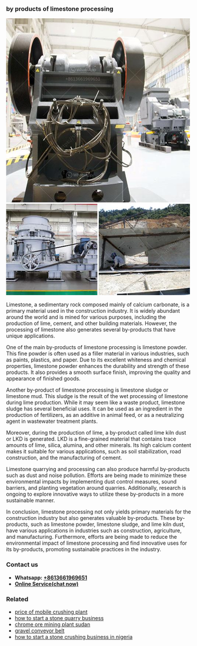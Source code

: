 <h3>by products of limestone processing</h3><img src='1704791289.jpg' alt=''><p>Limestone, a sedimentary rock composed mainly of calcium carbonate, is a primary material used in the construction industry. It is widely abundant around the world and is mined for various purposes, including the production of lime, cement, and other building materials. However, the processing of limestone also generates several by-products that have unique applications.</p><p>One of the main by-products of limestone processing is limestone powder. This fine powder is often used as a filler material in various industries, such as paints, plastics, and paper. Due to its excellent whiteness and chemical properties, limestone powder enhances the durability and strength of these products. It also provides a smooth surface finish, improving the quality and appearance of finished goods.</p><p>Another by-product of limestone processing is limestone sludge or limestone mud. This sludge is the result of the wet processing of limestone during lime production. While it may seem like a waste product, limestone sludge has several beneficial uses. It can be used as an ingredient in the production of fertilizers, as an additive in animal feed, or as a neutralizing agent in wastewater treatment plants.</p><p>Moreover, during the production of lime, a by-product called lime kiln dust or LKD is generated. LKD is a fine-grained material that contains trace amounts of lime, silica, alumina, and other minerals. Its high calcium content makes it suitable for various applications, such as soil stabilization, road construction, and the manufacturing of cement.</p><p>Limestone quarrying and processing can also produce harmful by-products such as dust and noise pollution. Efforts are being made to minimize these environmental impacts by implementing dust control measures, sound barriers, and planting vegetation around quarries. Additionally, research is ongoing to explore innovative ways to utilize these by-products in a more sustainable manner.</p><p>In conclusion, limestone processing not only yields primary materials for the construction industry but also generates valuable by-products. These by-products, such as limestone powder, limestone sludge, and lime kiln dust, have various applications in industries such as construction, agriculture, and manufacturing. Furthermore, efforts are being made to reduce the environmental impact of limestone processing and find innovative uses for its by-products, promoting sustainable practices in the industry.</p><h3>Contact us</h3><ul><li><strong>Whatsapp:&nbsp;<a href="https://wa.me/8613661969651">+8613661969651</a></strong></li><li><a href="https://swt.shibang-china.com/?git&amp;zhl&amp;by products of limestone processing"><strong>Online Service(chat now)</strong></a></li></ul><h3>Related</h3><ul><li><a href='price of mobile crushing plant.md'>price of mobile crushing plant</a></li><li><a href='how to start a stone quarry business.md'>how to start a stone quarry business</a></li><li><a href='chrome ore mining plant sudan.md'>chrome ore mining plant sudan</a></li><li><a href='gravel conveyor belt.md'>gravel conveyor belt</a></li><li><a href='how to start a stone crushing business in nigeria.md'>how to start a stone crushing business in nigeria</a></li></ul>